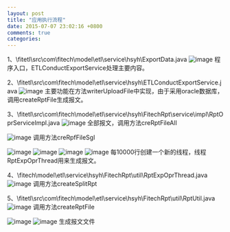 ```yaml
---
layout: post
title: "应用执行流程"
date: 2015-07-07 23:02:16 +0800
comments: true
categories: 
---
```


1、\fitetl\src\com\fitech\model\etl\service\hsyh\ExportData.java
![image]("images/20150612/1.png")
程序入口，ETLConductExportService处理主要内容。


2、\fitetl\src\com\fitech\model\etl\service\hsyh\ETLConductExportService.java
![image]("images/20150612/2.png")
主要功能在方法writerUploadFile中实现，由于采用oracle数据库，调用createRptFile生成报文。


3、\fitetl\src\com\fitech\model\etl\service\hsyh\FitechRpt\service\impl\RptOprServiceImpl.java
![image]("images/20150612/3.png")
全部报文，调用方法creRptFileAll

![image]("images/20150612/4.png")
调用方法creRpfFileSgl

![image]("images/20150612/5.png")
![image]("images/20150612/6.png")
![image]("images/20150612/7.png")
![image]("images/20150612/8.png")
每10000行创建一个新的线程，线程RptExpOprThread用来生成报文。


4、\fitech\model\etl\service\hsyh\FitechRpt\util\RptExpOprThread.java
![image]("images/20150612/9.png")
调用方法createSplitRpt


5、\fitetl\src\com\fitech\model\etl\service\hsyh\FitechRpt\util\RptUtil.java
![image]("images/20150612/10.png")
调用方法createRptFile

![image]("images/20150612/11.png")
![image]("images/20150612/11.png")
生成报文文件